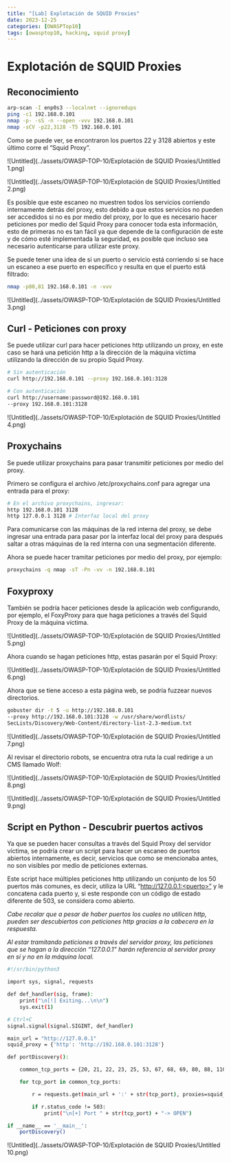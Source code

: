 ```yaml
---
title: "[Lab] Explotación de SQUID Proxies"
date: 2023-12-25
categories: [OWASPTop10]
tags: [owasptop10, hacking, squid proxy]
---
```



# Explotación de SQUID Proxies
 

## Reconocimiento

```bash
arp-scan -I enp0s3 --localnet --ignoredups
ping -c1 192.168.0.101
nmap -p- -sS -n --open -vvv 192.168.0.101
nmap -sCV -p22,3128 -T5 192.168.0.101
```

Como se puede ver, se encontraron los puertos 22 y 3128 abiertos y este último corre el “Squid Proxy”.

![Untitled](../assets/OWASP-TOP-10/Explotación de SQUID Proxies/Untitled 1.png)

![Untitled](../assets/OWASP-TOP-10/Explotación de SQUID Proxies/Untitled 2.png)

Es posible que este escaneo no muestren todos los servicios corriendo internamente detrás del proxy, esto debido a que estos servicios no pueden ser accedidos si no es por medio del proxy, por lo que es necesario hacer peticiones por medio del Squid Proxy para conocer toda esta información, esto de primeras no es tan fácil ya que depende de la configuración de este y de cómo esté implementada la seguridad, es posible que incluso sea necesario autenticarse para utilizar este proxy.

Se puede tener una idea de si un puerto o servicio está corriendo si se hace un escaneo a ese puerto en específico y resulta en que el puerto está filtrado:

```bash
nmap -p80,81 192.168.0.101 -n -vvv
```

![Untitled](../assets/OWASP-TOP-10/Explotación de SQUID Proxies/Untitled 3.png)

## Curl - Peticiones con proxy

Se puede utilizar curl para hacer peticiones http utilizando un proxy, en este caso se hará una petición http a la dirección de la máquina víctima utilizando la dirección de su propio Squid Proxy.

```bash
# Sin autenticación
curl http://192.168.0.101 --proxy 192.168.0.101:3128

# Con autenticación
curl http://username:password@192.168.0.101 
--proxy 192.168.0.101:3128
```

![Untitled](../assets/OWASP-TOP-10/Explotación de SQUID Proxies/Untitled 4.png)

## Proxychains

Se puede utilizar proxychains para pasar transmitir peticiones por medio del proxy.

Primero se configura el archivo /etc/proxychains.conf para agregar una entrada para el proxy:

```bash
# En el archivo proxychains, ingresar:
http 192.168.0.101 3128
http 127.0.0.1 3128 # Interfaz local del proxy
```

Para comunicarse con las máquinas de la red interna del proxy, se debe ingresar una entrada para pasar por la interfaz local del proxy para después saltar a otras máquinas de la red interna con una segmentación diferente.

Ahora se puede hacer tramitar peticiones por medio del proxy, por ejemplo:

```bash
proxychains -q nmap -sT -Pn -vv -n 192.168.0.101
```

## Foxyproxy

También se podría hacer peticiones desde la aplicación web configurando, por ejemplo, el FoxyProxy para que haga peticiones a través del Squid Proxy de la máquina víctima.

![Untitled](../assets/OWASP-TOP-10/Explotación de SQUID Proxies/Untitled 5.png)

Ahora cuando se hagan peticiones http, estas pasarán por el Squid Proxy:

![Untitled](../assets/OWASP-TOP-10/Explotación de SQUID Proxies/Untitled 6.png)

Ahora que se tiene acceso a esta página web, se podría fuzzear nuevos directorios.

```bash
gobuster dir -t 5 -u http://192.168.0.101 
--proxy http://192.168.0.101:3128 -w /usr/share/wordlists/
SecLists/Discovery/Web-Content/directory-list-2.3-medium.txt
```

![Untitled](../assets/OWASP-TOP-10/Explotación de SQUID Proxies/Untitled 7.png)

Al revisar el directorio robots, se encuentra otra ruta la cual redirige a un CMS llamado Wolf:

![Untitled](../assets/OWASP-TOP-10/Explotación de SQUID Proxies/Untitled 8.png)

![Untitled](../assets/OWASP-TOP-10/Explotación de SQUID Proxies/Untitled 9.png)

## Script en Python - Descubrir puertos activos

Ya que se pueden hacer consultas a través del Squid Proxy del servidor víctima, se podría crear un script para hacer un escaneo de puertos abiertos internamente, es decir, servicios que como se mencionaba antes, no son visibles por medio de peticiones externas.

Este script hace múltiples peticiones http utilizando un conjunto de los 50 puertos más comunes, es decir, utiliza la URL “http://127.0.0.1:<puerto>” y le concatena cada puerto y, si este responde con un código de estado diferente de 503, se considera como abierto.

*Cabe recalar que a pesar de haber puertos los cuales no utilicen http, pueden ser descubiertos con peticiones http gracias a la cabecera en la respuesta.*

*Al estar tramitando peticiones a través del servidor proxy, las peticiones que se hagan a la dirección “127.0.0.1” harán referencia al servidor proxy en sí y no en la máquina local.*

```bash
#!/sr/bin/python3

import sys, signal, requests

def def_handler(sig, frame):
	print("\n[!] Exiting...\n\n")
	sys.exit(1)

# Ctrl+C
signal.signal(signal.SIGINT, def_handler)

main_url = "http://127.0.0.1"
squid_proxy = {'http': 'http://192.168.0.101:3128'}

def portDiscovery():

	common_tcp_ports = {20, 21, 22, 23, 25, 53, 67, 68, 69, 80, 88, 110, 119, 123, 135, 137, 139, 143, 161, 162, 179, 194, 389, 443, 445, 464, 465, 514, 515, 520, 521, 587, 631, 636, 993, 995, 1080, 1433, 1434, 1723, 1812, 1813, 2049, 2181, 3128, 3306, 3389, 5432, 5800, 5900, 8080}

	for tcp_port in common_tcp_ports:

		r = requests.get(main_url + ':' + str(tcp_port), proxies=squid_proxy)

		if r.status_code != 503:
			print("\n[+] Port " + str(tcp_port) + "-> OPEN")

if __name__ == '__main__':
	portDiscovery()
```

![Untitled](../assets/OWASP-TOP-10/Explotación de SQUID Proxies/Untitled 10.png)
